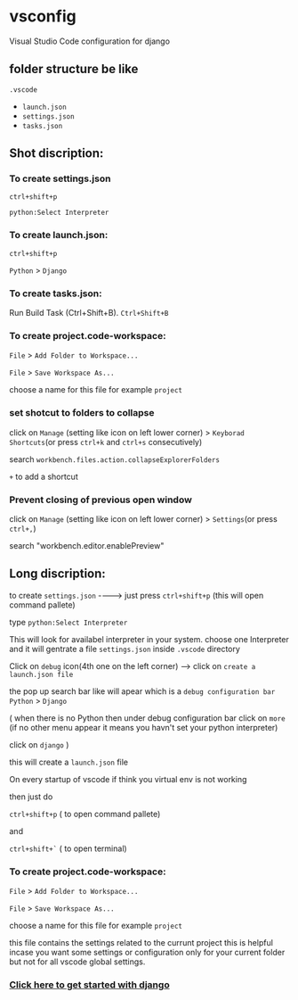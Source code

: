 # vsconfig
Visual Studio Code configuration for django

## folder structure be like
`.vscode`
   -  `launch.json`
   -  `settings.json`
   -  `tasks.json`
   


## Shot discription:

### To create settings.json


`ctrl+shift+p`

`python:Select Interpreter`



### To create launch.json:


`ctrl+shift+p`

`Python` > `Django`


### To create tasks.json:

Run Build Task (Ctrl+Shift+B).
`Ctrl+Shift+B`


### To create project.code-workspace:


`File` > `Add Folder to Workspace...`

`File` > `Save Workspace As...`

choose a name for this file for example `project`


### set shotcut to folders to collapse


click on `Manage` (setting like icon on left lower corner) > `Keyborad Shortcuts`(or press `ctrl+k` and `ctrl+s` consecutively)

search     `workbench.files.action.collapseExplorerFolders`

`+` to add a shortcut


### Prevent closing of previous open window

click on `Manage` (setting like icon on left lower corner) > `Settings`(or press `ctrl+,`)


search    "workbench.editor.enablePreview"




## Long discription:


to create `settings.json`  ---->    just press `ctrl+shift+p` (this will open command pallete)

type `python:Select Interpreter`

This will look for availabel interpreter in your system.
choose one Interpreter and it will gentrate a file  `settings.json` inside `.vscode` directory


Click on `debug` icon(4th one on the left corner) -->   click on `create a launch.json file`
 
 the pop up search bar like will apear which is a `debug configuration bar`
 `Python` > `Django`
 
 (
when there is no Python then
under debug configuration bar click on `more`
(if no other menu appear it means you havn't set your python interpreter)

click on `django`
)

this will create a `launch.json` file




On every startup of vscode if think you virtual env is not working 

then just do 

`ctrl+shift+p` ( to open command pallete)

and

``` ctrl+shift+` ``` ( to open terminal)



### To create project.code-workspace:


`File` > `Add Folder to Workspace...`

`File` > `Save Workspace As...`

choose a name for this file for example `project`


this file contains the settings related to the currunt project
this is helpful incase you want some settings or configuration only for your current folder but not for all vscode global settings.






<a href="https://github.com/satindersharma/django-getting-started"  target="_blank"><h3>Click here to get started with django</h3></a>
